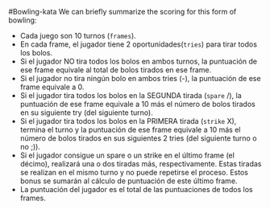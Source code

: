 #Bowling-kata
We can briefly summarize the scoring for this form of bowling:

* Cada juego son 10 turnos (`frames`).
* En cada frame, el jugador tiene 2 oportunidades(`tries`) para tirar todos los bolos.
* Si el jugador NO tira todos los bolos en ambos turnos, la puntuación de ese frame equivale al total de bolos tirados en ese frame.
* Si el jugador no tira ningún bolo en ambos tries (-), la puntuación de ese frame equivale a 0.
* Si el jugador tira todos los bolos en la SEGUNDA tirada (`spare` /), la puntuación de ese frame equivale a 10 más el número de bolos tirados en su siguiente try (del siguiente turno).
* Si el jugador tira todos los bolos en la PRIMERA tirada (`strike` X), termina el turno y la puntuación de ese frame equivale a 10 más el número de bolos tirados en sus siguientes 2 tries (del siguiente turno o no ;)).
* Si el jugador consigue un spare o un strike en el último frame (el décimo), realizará una o dos tiradas más, respectivamente. Estas tiradas se realizan en el mismo turno y no puede repetirse el proceso. Estos bonus se sumarán al cálculo de puntuación de este último frame.
* La puntuación del jugador es el total de las puntuaciones de todos los frames.
